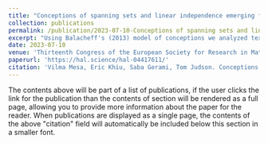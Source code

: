 ```yaml
---
title: "Conceptions of spanning sets and linear independence emerging from examples and student responses to reading questions in an interactive linear algebra textbook"
collection: publications
permalink: /publication/2023-07-10-Conceptions of spanning sets and linear independence emerging from examples and student responses to reading questions in an interactive linear algebra textbook.md
excerpt: "Using Balacheff's (2013) model of conceptions we analyzed textbook examples in two sections that modeled the mathematical work needed to answer two reading questions and used the intended conceptions to identify control structures in student responses to those questions. Reading questions are an interactive textbook feature meant to entice students to read the textbook before attending the lesson when such ideas will be discussed; as students provide responses in their interactive textbook, the instructors can learn about how students are thinking about the content before a lesson. We found additional control structures, which suggest additional conceptions beyond the ones promoted in the textbook. We discuss implications for designing these types of questions in interactive textbooks."
date: 2023-07-10
venue: 'Thirteenth Congress of the European Society for Research in Mathematics Education (CERME13)'
paperurl: 'https://hal.science/hal-04417611/'
citation: 'Vilma Mesa, Eric Khiu, Saba Gerami, Tom Judson. Conceptions of spanning sets and linear independence emerging from examples and student responses to reading questions in an interactive linear algebra textbook. Thirteenth Congress of the European Society for Research in Mathematics Education (CERME13), Alfréd Rényi Institute of Mathematics; Eötvös Loránd University of Budapest, Jul 2023, Budapest, Hungary. ⟨hal-04417611⟩'
---
```


The contents above will be part of a list of publications, if the user clicks the link for the publication than the contents of section will be rendered as a full page, allowing you to provide more information about the paper for the reader. When publications are displayed as a single page, the contents of the above "citation" field will automatically be included below this section in a smaller font.
